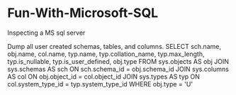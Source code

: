 # Fun-With-Microsoft-SQL
Inspecting a MS sql server



Dump all user created schemas, tables, and columns.
      SELECT
         sch.name,
         obj.name,
         col.name,
         typ.name,
         typ.collation_name,
         typ.max_length,
         typ.is_nullable,
         typ.is_user_defined,
         obj.type
      FROM sys.objects AS obj
         JOIN sys.schemas AS sch
            ON sch.schema_id = obj.schema_id
         JOIN sys.columns AS col
            ON obj.object_id = col.object_id
         JOIN sys.types AS typ
            ON col.system_type_id = typ.system_type_id
      WHERE
         obj.type = 'U'

